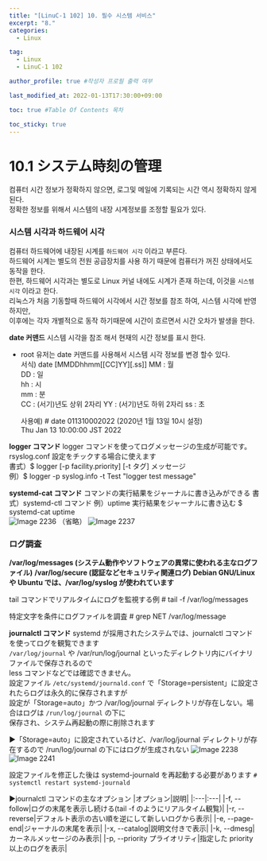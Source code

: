 ```yaml
---
title: "[LinuC-1 102] 10. 필수 시스템 서비스"
excerpt: "8."
categories:
  - Linux

tag:
  - Linux
  - LinuC-1 102

author_profile: true #작성자 프로필 출력 여부

last_modified_at: 2022-01-13T17:30:00+09:00

toc: true #Table Of Contents 목차

toc_sticky: true
---
```


# 10.1 システム時刻の管理

컴퓨터 시간 정보가 정확하지 않으면, 로그및 메일에 기록되는 시간 역시 정확하지 않게 된다.  
 정확한 정보를 위해서 시스템의 내장 시계정보를 조정할 필요가 있다.

### 시스템 시각과 하드웨어 시각

컴퓨터 하드웨어에 내장된 시계를 `하드웨어 시각` 이라고 부른다.  
 하드웨어 시계는 별도의 전원 공급장치를 사용 하기 때문에 컴퓨터가 꺼진 상태에서도 동작을 한다.  
 한편, 하드웨어 시각과는 별도로 Linux 커널 내에도 시계가 존재 하는데, 이것을 `시스템 시각` 이라고 한다.  
 리눅스가 처음 기동할때 하드웨어 시각에서 시간 정보를 참조 하여, 시스템 시각에 반영 하지만,  
 이후에는 각자 개별적으로 동작 하기때문에 시간이 흐르면서 시간 오차가 발생을 한다.

**date 커맨드**
시스템 시각을 참조 해서 현재의 시간 정보를 표시 한다.

- root 유저는 date 커맨드를 사용해서 시스템 시각 정보를 변경 할수 있다.  
  서식) date [MMDDhhmm[[CC]YY][.ss]]
  MM : 월  
   DD : 일  
   hh : 시  
   mm : 분  
   CC : (서기)년도 상위 2자리
  YY : (서기)년도 하위 2자리
  ss : 초

  사용예) # date 011310002022 (2020년 1월 13일 10시 설정)  
   Thu Jan 13 10:00:00 JST 2022  


**logger コマンド**
logger コマンドを使ってログメッセージの生成が可能です。  
 rsyslog.conf 設定をチックする場合に使えます  
 書式）$ logger [-p facility.priority] [-t タグ] メッセージ  
 例）$ logger -p syslog.info -t Test "logger test message"

**systemd-cat コマンド**
コマンドの実行結果をジャーナルに書き込みができる
書式）systemd-ctl コマンド
例）uptime 実行結果をジャーナルに書き込む
$ systemd-cat uptime  
 ![Image 2236](https://user-images.githubusercontent.com/42788315/149489139-ee029b14-2cb4-4901-9fd8-6b7483eff049.png)
（省略）
![Image 2237](https://user-images.githubusercontent.com/42788315/149489154-e90a2565-65b2-49e6-8a51-074b078fb5e3.png)

### ログ調査

**/var/log/messages (システム動作やソフトウェアの異常に使われる主なログファイル)**
**/var/log/secure (認証などセキュリティ関連ログ)**
**Debian GNU/Linux や Ubuntu では、/var/log/syslog が使われています**

tail コマンドでリアルタイムにログを監視する例 # tail -f /var/log/messages

特定文字を条件にログファイルを調査 # grep NET /var/log/message

**journalctl コマンド**
systemd が採用されたシステムでは、journalctl コマンドを使ってログを観覧できます  
 `/var/log/journal` や /var/run/log/journal といったディレクトリ内にバイナリファイルで保存されるので  
 less コマンドなどでは確認できません。  
 設定ファイル `/etc/systemd/journald.conf` で「Storage=persistent」に設定されたらログは永久的に保存されますが  
 設定が「Storage=auto」かつ /var/log/journal ディレクトリが存在しない。場合はログは `/run/log/journal` の下に  
 保存され、システム再起動の際に削除されます

▶「Storage=auto」に設定されているけど、/var/log/journal ディレクトリが存在するので /run/log/journal の下にはログが生成されない
![Image 2238](https://user-images.githubusercontent.com/42788315/149494448-3b36cecf-6c85-4cde-869d-f00ffe00ebd3.png)
![Image 2241](https://user-images.githubusercontent.com/42788315/149494967-f14fde6e-b484-4ccd-a869-bc7a21680a70.png)

設定ファイルを修正した後は systemd-journald を再起動する必要があります
`# systemctl restart systemd-journald`

▶journalctl コマンドの主なオプション
|オプション|説明|
|:---|:---|
|-f, --follow|ログの末尾を表示し続ける(tail -f のようにリアルタイム観覧)|
|-r, --reverse|デフォルト表示の古い順を逆にして新しいログから表示|
|-e, --page-end|ジャーナルの末尾を表示|
|-x, --catalog|説明文付きで表示|
|-k, --dmesg|カーネルメッセージのみ表示|
|-p, --priority プライオリティ|指定した priority 以上のログを表示|
